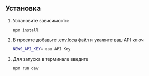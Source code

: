 ## Установка

1. Установите зависимости:
   ```bash
   npm install
2. В проекте добавьте .env.loca файл и  укажите ваш API ключ
   ```bash 
   NEWS_API_KEY= ваш API Key

3. Для запуска в терминале введите
   ```bash
   npm run dev